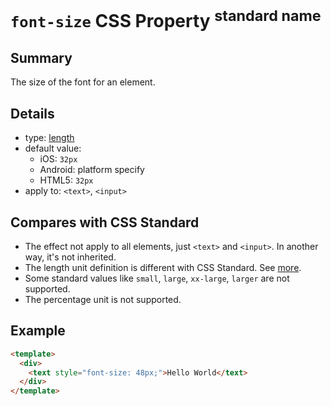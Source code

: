 # `font-size` CSS Property <sup>standard name</sup>

## Summary

The size of the font for an element.

## Details

* type: [length](units/length.md)
* default value:
  * iOS: `32px`
  * Android: platform specify
  * HTML5: `32px`
* apply to: `<text>`, `<input>`

## Compares with CSS Standard

* The effect not apply to all elements, just `<text>` and `<input>`. In another way, it's not inherited.
* The length unit definition is different with CSS Standard. See [more](units/length.md).
* Some standard values like `small`, `large`, `xx-large`, `larger` are not supported.
* The percentage unit is not supported.

## Example

```html
<template>
  <div>
    <text style="font-size: 48px;">Hello World</text>
  </div>
</template>
```
